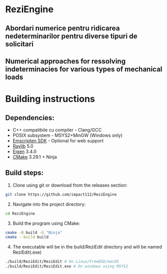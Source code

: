 # ReziEngine
## Abordari numerice pentru ridicarea nedeterminarilor pentru diverse tipuri de solicitari
## Numerical approaches for ressolving indeterminacies for various types of mechanical loads

# Building instructions

## Dependencies:
- C++ compatibile cu compiler - Clang/GCC
- POSIX subsystem - MSYS2+MinGW (Windows only)
- [Emscripten SDK](https://emscripten.org/docs/getting_started/downloads.html) - Optional for web support
- [Raylib](https://github.com/raysan5/raylib/releases/tag/5.0) 5.0
- [Eigen](https://gitlab.com/libeigen/eigen/-/releases/3.4.0) 3.4.0
- [CMake](https://cmake.org/download/) 3.29.1 + Ninja

## Build steps:

1. Clone using git or download from the releases section:
```bash
git clone https://github.com/impact112/ReziEngine
```
2. Navigate into the project directory:
```bash
cd ReziEngine
```
3. Build the program using CMake:
```bash
cmake -B build -G "Ninja"
cmake --build build
```
4. The executable will be in the build/ReziEdit directory and will be named ReziEdit(.exe)
```bash
./build/ReziEdit/ReziEdit # On Linux/FreeBSD/macOS
./build/ReziEdit/ReziEdit.exe # On windows using MSYS2
```


